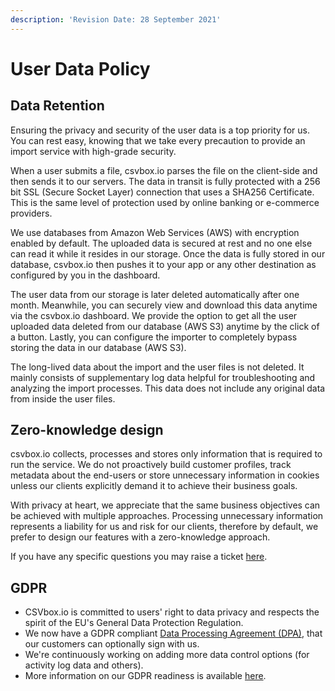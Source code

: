 ```yaml
---
description: 'Revision Date: 28 September 2021'
---
```


# User Data Policy

## Data Retention

Ensuring the privacy and security of the user data is a top priority for us. You can rest easy, knowing that we take every precaution to provide an import service with high-grade security.

When a user submits a file, csvbox.io parses the file on the client-side and then sends it to our servers. The data in transit is fully protected with a 256 bit SSL (Secure Socket Layer) connection that uses a SHA256 Certificate. This is the same level of protection used by online banking or e-commerce providers. &#x20;

We use databases from Amazon Web Services (AWS) with encryption enabled by default. The uploaded data is secured at rest and no one else can read it while it resides in our storage. Once the data is fully stored in our database, csvbox.io then pushes it to your app or any other destination as configured by you in the dashboard.

The user data from our storage is later deleted automatically after one month. Meanwhile, you can securely view and download this data anytime via the csvbox.io dashboard. We provide the option to get all the user uploaded data deleted from our database (AWS S3) anytime by the click of a button. Lastly, you can configure the importer to completely bypass storing the data in our database (AWS S3).   &#x20;

The long-lived data about the import and the user files is not deleted. It mainly consists of supplementary log data helpful for troubleshooting and analyzing the import processes. This data does not include any original data from inside the user files.

## Zero-knowledge design

csvbox.io collects, processes and stores only information that is required to run the service. We do not proactively build customer profiles, track metadata about the end-users or store unnecessary information in cookies unless our clients explicitly demand it to achieve their business goals.

With privacy at heart, we appreciate that the same business objectives can be achieved with multiple approaches. Processing unnecessary information represents a liability for us and risk for our clients, therefore by default, we prefer to design our features with a zero-knowledge approach.

If you have any specific questions you may raise a ticket [here](https://share.hsforms.com/1ubpg6RBoQgKOISkRMEViwg5auur).



## **GDPR** <a href="#gdpr" id="gdpr"></a>

* CSVbox.io is committed to users' right to data privacy and respects the spirit of the EU's General Data Protection Regulation.
* We now have a GDPR compliant [Data Processing Agreement (DPA)](gdpr/data-processing-addendum.md), that our customers can optionally sign with us.
* We're continuously working on adding more data control options (for activity log data and others).
* More information on our GDPR readiness is available [here](gdpr/).
